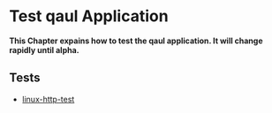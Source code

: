 # Test qaul Application

**This Chapter expains how to test the qaul application. It will change rapidly until alpha.**

## Tests

* [linux-http-test](linux-http-test.md)